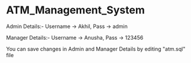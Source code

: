 # ATM_Management_System

Admin Details:- 
Username -> Akhil,
Pass -> admin

Manager Details:-
Username -> Anusha,
Pass -> 123456

You can save changes in Admin and Manager Details by editing "atm.sql" file
